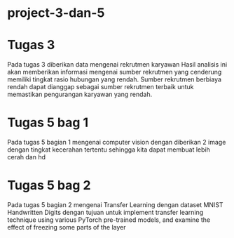 # project-3-dan-5
# Tugas 3
Pada tugas 3 diberikan data mengenai rekrutmen karyawan
Hasil analisis ini akan memberikan informasi mengenai sumber rekrutmen  yang cenderung memiliki tingkat rasio hubungan yang rendah. 
Sumber rekrutmen berbiaya rendah dapat dianggap sebagai sumber rekrutmen terbaik untuk memastikan pengurangan karyawan yang rendah.
# Tugas 5 bag 1
Pada tugas 5 bagian 1 mengenai computer vision
dengan diberikan 2 image dengan tingkat kecerahan tertentu sehingga kita dapat membuat lebih cerah dan hd
# Tugas 5 bag 2
Pada tugas 5 bagian 2 mengenai Transfer Learning
dengan dataset MNIST Handwritten Digits 
dengan tujuan untuk implement transfer learning technique using various PyTorch pre-trained models, and
examine the effect of freezing some parts of the layer

